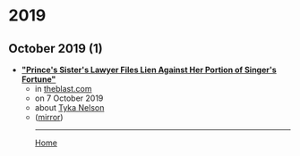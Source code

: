 # 2019

## October 2019 (1)

 - [**"Prince's Sister's Lawyer Files Lien Against Her Portion of Singer's Fortune"**](https://theblast.com/c/prince-music-dead-drug-overdose-sister-tyka-lien-lawyers-estate)<ul><li>in [theblast.com](https://theblast.com/)</li><li>on 7 October 2019</li><li>about [Tyka Nelson](../../topics/tyka-nelson/index.md)</li><li>([mirror](https://web.archive.org/web/*/https://theblast.com/c/prince-music-dead-drug-overdose-sister-tyka-lien-lawyers-estate))</li><ul>

----

[Home](../index.md)
